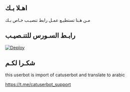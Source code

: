 ## اهـلا بـك
مـن هـنا تستطيـع عمـل رابط تنصيـب خـاص بـك

## رابـط السـورس للتنـصيـب

[![Deploy](https://www.herokucdn.com/deploy/button.svg)](https://heroku.com/deploy?template=https://github.com/ghassan1123/jmthon)

## شكـرا لكـم 


this userbot is import of catuserbot and translate to arabic

https://t.me/catuserbot_support
